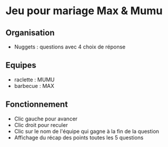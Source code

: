 # Jeu pour mariage Max & Mumu

## Organisation
* Nuggets : questions avec 4 choix de réponse

## Equipes
* raclette : MUMU
* barbecue : MAX

## Fonctionnement
* Clic gauche pour avancer
* Clic droit pour reculer
* Clic sur le nom de l'équipe qui gagne à la fin de la question
* Affichage du récap des points toutes les 5 questions


